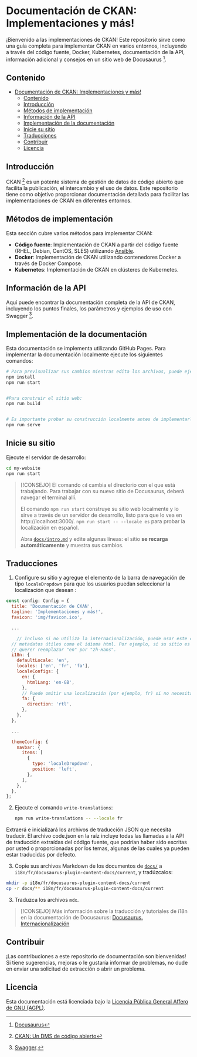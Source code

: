 # Documentación de CKAN: Implementaciones y más!
¡Bienvenido a las implementaciones de CKAN! Este repositorio sirve como una guía completa para implementar CKAN en varios entornos, incluyendo a través del código fuente, Docker, Kubernetes, documentación de la API, información adicional y consejos en un sitio web de Docusaurus [^1].

## Contenido
- [Documentación de CKAN: Implementaciones y más!](#documentación-de-ckan-implementaciones-y-más)
  - [Contenido](#contenido)
  - [Introducción](#introducción)
  - [Métodos de implementación](#métodos-de-implementación)
  - [Información de la API](#información-de-la-api)
  - [Implementación de la documentación](#implementación-de-la-documentación)
  - [Inicie su sitio](#inicie-su-sitio)
  - [Traducciones](#traducciones)
  - [Contribuir](#contribuir)
  - [Licencia](#licencia)

## Introducción
CKAN [^2] es un potente sistema de gestión de datos de código abierto que facilita la publicación, el intercambio y el uso de datos. Este repositorio tiene como objetivo proporcionar documentación detallada para facilitar las implementaciones de CKAN en diferentes entornos.

## Métodos de implementación
Esta sección cubre varios métodos para implementar CKAN:

- **Código fuente**: Implementación de CKAN a partir del código fuente (RHEL, Debian, CentOS, SLES) utilizando [Ansible](https://www.ansible.com/).
- **Docker**: Implementación de CKAN utilizando contenedores Docker a través de Docker Compose.
- **Kubernetes**: Implementación de CKAN en clústeres de Kubernetes.

## Información de la API
Aquí puede encontrar la documentación completa de la API de CKAN, incluyendo los puntos finales, los parámetros y ejemplos de uso con Swagger [^3].

## Implementación de la documentación
Esta documentación se implementa utilizando GitHub Pages. Para implementar la documentación localmente ejecute los siguientes comandos:

```bash
# Para previsualizar sus cambios mientras edita los archivos, puede ejecutar un servidor de desarrollo local que servirá su sitio web y reflejará los últimos cambios.
npm install
npm run start


#Para construir el sitio web:
npm run build


# Es importante probar su construcción localmente antes de implementarla para producción. Docusaurus proporciona un comando docusaurus serve para eso:
npm run serve
```

## Inicie su sitio

Ejecute el servidor de desarrollo:

```bash
cd my-website
npm run start
```

> [!CONSEJO]
>El comando `cd` cambia el directorio con el que está trabajando. Para trabajar con su nuevo sitio de Docusaurus, deberá navegar el terminal allí.
>
>El comando `npm run start` construye su sitio web localmente y lo sirve a través de un servidor de desarrollo, listo para que lo vea en http://localhost:3000/. `npm run start -- --locale es` para probar la localización en español.
>
>Abra [`docs/intro.md`](command:_github.copilot.openSymbolFromReferences?%5B%7B%22%24mid%22%3A1%2C%22path%22%3A%22%2Fsrv%2Fdev-disk-by-uuid-5c15638b-b21a-4433-a2e1-ae29c41c736c%2Fcode-server%2Fworkspace%2Fdev_ckan%2Fckan-docs%2FREADME.md%22%2C%22scheme%22%3A%22file%22%7D%2C%7B%22line%22%3A0%2C%22character%22%3A0%7D%5D "README.md") y edite algunas líneas: el sitio **se recarga automáticamente** y muestra sus cambios.

## Traducciones
1. Configure su sitio y agregue el elemento de la barra de navegación de tipo `localeDropdown` para que los usuarios puedan seleccionar la localización que desean :
```js
const config: Config = {
  title: 'Documentación de CKAN',
  tagline: 'Implementaciones y más!',
  favicon: 'img/favicon.ico',

  ...

    // Incluso si no utiliza la internacionalización, puede usar este campo para establecer
  // metadatos útiles como el idioma html. Por ejemplo, si su sitio es chino, puede
  // querer reemplazar "en" por "zh-Hans".
  i18n: {
    defaultLocale: 'en',
    locales: ['en', 'fr', 'fa'],
    localeConfigs: {
      en: {
        htmlLang: 'en-GB',
      },
      // Puede omitir una localización (por ejemplo, fr) si no necesita sobrescribir los valores predeterminados
      fa: {
        direction: 'rtl',
      },
    },
  },

  ...

  themeConfig: {
    navbar: {
      items: [
        {
          type: 'localeDropdown',
          position: 'left',
        },
      ],
    },
  },
};
```

2. Ejecute el comando `write-translations`:

   ```bash
   npm run write-translations -- --locale fr
   ```

  Extraerá e inicializará los archivos de traducción JSON que necesita traducir. El archivo code.json en la raíz incluye todas las llamadas a la API de traducción extraídas del código fuente, que podrían haber sido escritas por usted o proporcionadas por los temas, algunas de las cuales ya pueden estar traducidas por defecto.

3. Copie sus archivos Markdown de los documentos de [`docs/`](command:_github.copilot.openRelativePath?%5B%7B%22scheme%22%3A%22file%22%2C%22authority%22%3A%22%22%2C%22path%22%3A%22%2Fsrv%2Fdev-disk-by-uuid-5c15638b-b21a-4433-a2e1-ae29c41c736c%2Fcode-server%2Fworkspace%2Fdev_ckan%2Fckan-docs%2Fdocs%2F%22%2C%22query%22%3A%22%22%2C%22fragment%22%3A%22%22%7D%5D "/srv/dev-disk-by-uuid-5c15638b-b21a-4433-a2e1-ae29c41c736c/code-server/workspace/dev_ckan/ckan-docs/docs/") a `i18n/fr/docusaurus-plugin-content-docs/current`, y tradúzcalos:

  ```bash
  mkdir -p i18n/fr/docusaurus-plugin-content-docs/current
  cp -r docs/** i18n/fr/docusaurus-plugin-content-docs/current
  ```

3. Traduzca los archivos `mdx`.

> [!CONSEJO]
> Más información sobre la traducción y tutoriales de i18n en la documentación de Docusaurus: [Docusaurus. Internacionalización](https://docusaurus.io/docs/i18n/tutorial)

## Contribuir
¡Las contribuciones a este repositorio de documentación son bienvenidas! Si tiene sugerencias, mejoras o le gustaría informar de problemas, no dude en enviar una solicitud de extracción o abrir un problema.

## Licencia
Esta documentación está licenciada bajo la [Licencia Pública General Affero de GNU (AGPL)](https://www.gnu.org/licenses/agpl-3.0.html).

[^1]: [Docusaurus](https://docusaurus.io/)
[^2]: [CKAN: Un DMS de código abierto](https://ckan.org/)
[^3]: [Swagger](https://swagger.io/).